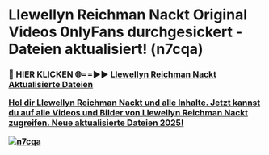 # Llewellyn Reichman Nackt Original Videos 0nlyFans durchgesickert - Dateien aktualisiert! (n7cqa)

<h3>🔴 HIER KLICKEN 🌐==►► <a href="https://tinyurl.com/h6vf6nb8" rel="nofollow">Llewellyn Reichman Nackt Aktualisierte Dateien

Hol dir Llewellyn Reichman Nackt und alle Inhalte. Jetzt kannst du auf alle Videos und Bilder von Llewellyn Reichman Nackt zugreifen. Neue aktualisierte Dateien 2025!

[![n7cqa](https://i.imgur.com/sD4kR3V.gif)](https://tinyurl.com/h6vf6nb8)
